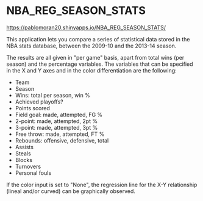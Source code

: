 # NBA_REG_SEASON_STATS

https://pablomoran20.shinyapps.io/NBA_REG_SEASON_STATS/

This application lets you compare a series of statistical data stored in the NBA stats database, between the 2009-10 and the 2013-14 season.

The results are all given in "per game" basis, apart from total wins (per season) and the percentage variables. 
The variables that can be specified in the X and Y axes and in the color differentiation are the following:

- Team
- Season
- Wins: total per season, win %
- Achieved playoffs?
- Points scored
- Field goal: made, attempted, FG %
- 2-point: made, attempted, 2pt %
- 3-point: made, attempted, 3pt %
- Free throw: made, attempted, FT %
- Rebounds: offensive, defensive, total
- Assists 
- Steals
- Blocks
- Turnovers
- Personal fouls

If the color input is set to "None", the regression line for the X-Y relationship (lineal and/or curved) can be graphically observed.
